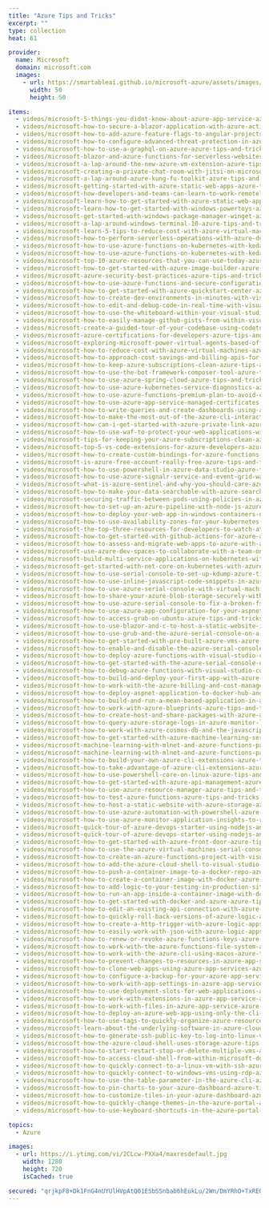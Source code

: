 ```yaml
---
title: "Azure Tips and Tricks"
excerpt: ""
type: collection
heat: 61

provider:
  name: Microsoft
  domain: microsoft.com
  images:
    - url: https://smartableai.github.io/microsoft-azure/assets/images/organizations/microsoft.com-50x50.jpg
      width: 50
      height: 50

items:
  - videos/microsoft-5-things-you-didnt-know-about-azure-app-service-azure-tips-and-tricks
  - videos/microsoft-how-to-secure-a-blazor-application-with-azure-active-directory-azure-tips-and-tricks
  - videos/microsoft-how-to-add-azure-feature-flags-to-angular-projects-azure-tips-and-tricks
  - videos/microsoft-how-to-configure-advanced-threat-protection-in-azure-sql-database-azure-tips-and-tricks
  - videos/microsoft-how-to-use-a-graphql-on-azure-azure-tips-and-tricks
  - videos/microsoft-blazor-and-azure-functions-for-serverless-websites-azure-tips-and-tricks
  - videos/microsoft-a-lap-around-the-new-azure-vm-extension-azure-tips-and-tricks
  - videos/microsoft-creating-a-private-chat-room-with-jitsi-on-microsoft-azure-vm-azure-tips-and-tricks
  - videos/microsoft-a-lap-around-azure-kung-fu-toolkit-azure-tips-and-tricks
  - videos/microsoft-getting-started-with-azure-static-web-apps-azure-tips-and-tricks
  - videos/microsoft-how-developers-and-teams-can-learn-to-work-remotely-azure-tips-and-tricks
  - videos/microsoft-learn-how-to-get-started-with-azure-static-web-apps-azure-tips-and-tricks
  - videos/microsoft-learn-how-to-get-started-with-windows-powertoys-azure-tips-and-tricks
  - videos/microsoft-get-started-with-windows-package-manager-winget-azure-tips-and-tricks
  - videos/microsoft-a-lap-around-windows-terminal-10-azure-tips-and-tricks
  - videos/microsoft-learn-5-tips-to-reduce-cost-with-azure-virtual-machines-azure-tips-and-tricks
  - videos/microsoft-how-to-perform-serverless-operations-with-azure-devops-azure-tips-and-tricks
  - videos/microsoft-how-to-use-azure-functions-on-kubernetes-with-keda-part-2-of-2
  - videos/microsoft-how-to-use-azure-functions-on-kubernetes-with-keda-part-1-of-2-azure-tips-and-tricks
  - videos/microsoft-top-10-azure-resources-that-you-can-use-today-azure-tips-and-tricks
  - videos/microsoft-how-to-get-started-with-azure-image-builder-azure-tips-and-tricks
  - videos/microsoft-azure-security-best-practices-azure-tips-and-tricks
  - videos/microsoft-how-to-use-azure-functions-and-secure-configuration-with-azure-key-vault-azure-tips-and-tricks
  - videos/microsoft-how-to-get-started-with-azure-quickstart-center-azure-tips-and-tricks
  - videos/microsoft-how-to-create-dev-environments-in-minutes-with-visual-studio-codespaces-azure-tips-and-tricks
  - videos/microsoft-how-to-edit-and-debug-code-in-real-time-with-visual-studio-code-live-share-azure-tips-and-tricks
  - videos/microsoft-how-to-use-the-whiteboard-within-your-visual-studio-live-share-experience-azure-tips-and-tricks
  - videos/microsoft-how-to-easily-manage-github-gists-from-within-visual-studio-code-azure-tips-and-tricks
  - videos/microsoft-create-a-guided-tour-of-your-codebase-using-codetour-extension-for-vs-code-azure-tips-and-tricks
  - videos/microsoft-azure-certifications-for-developers-azure-tips-and-tricks
  - videos/microsoft-exploring-microsoft-power-virtual-agents-based-off-microsoft-bot-framework-azure-tips-and-tricks
  - videos/microsoft-how-to-reduce-cost-with-azure-virtual-machines-azure-tips-and-tricks
  - videos/microsoft-how-to-approach-cost-savings-and-billing-apis-for-azure-resources-azure-tips-and-tricks
  - videos/microsoft-how-to-keep-azure-subscriptions-clean-azure-tips-and-tricks
  - videos/microsoft-how-to-use-the-bot-framework-composer-tool-azure-tips-and-tricks
  - videos/microsoft-how-to-use-azure-spring-cloud-azure-tips-and-tricks
  - videos/microsoft-how-to-use-azure-kubernetes-service-diagnostics-azure-tips-and-tricks
  - videos/microsoft-how-to-use-azure-functions-premium-plan-to-avoid-cold-start-azure-tips-and-tricks
  - videos/microsoft-how-to-use-azure-app-service-managed-certificates-azure-tips-and-tricks
  - videos/microsoft-how-to-write-queries-and-create-dashboards-using-azure-resource-graph-azure-tips-and-tricks
  - videos/microsoft-how-to-make-the-most-out-of-the-azure-cli-interactive-mode-azure-tips-and-tricks
  - videos/microsoft-how-can-i-get-started-with-azure-private-link-azure-tips-and-tricks
  - videos/microsoft-how-to-use-waf-to-protect-your-web-applications-with-azure-front-door-azure-tips-and-tricks
  - videos/microsoft-tips-for-keeping-your-azure-subscriptions-clean-azure-tips-and-tricks
  - videos/microsoft-top-5-vs-code-extensions-for-azure-developers-azure-tips-and-tricks
  - videos/microsoft-how-to-create-custom-bindings-for-azure-functions-azure-tips-and-tricks
  - videos/microsoft-is-azure-free-account-really-free-azure-tips-and-tricks
  - videos/microsoft-how-to-use-powershell-in-azure-data-studio-azure-tips-and-tricks
  - videos/microsoft-how-to-use-azure-signalr-service-and-event-grid-walkthrough-azure-tips-and-tricks
  - videos/microsoft-what-is-azure-sentinel-and-why-you-should-care-azure-tips-and-tricks
  - videos/microsoft-how-to-make-your-data-searchable-with-azure-search-and-ai-azure-tips-and-tricks
  - videos/microsoft-securing-traffic-between-pods-using-policies-in-azure-kubernetes-service-azure-tips-and-tricks
  - videos/microsoft-how-to-set-up-an-azure-pipeline-with-node-js-azure-tips-and-tricks
  - videos/microsoft-how-to-deploy-your-web-app-in-windows-containers-on-azure-app-service-azure-tips-and-tricks
  - videos/microsoft-how-to-use-availability-zones-for-your-kubernetes-cluster-in-azure-azure-tips-and-tricks
  - videos/microsoft-the-top-three-resources-for-developers-to-watch-at-microsoft-ignite-2019-azure-tips-and-tricks
  - videos/microsoft-how-to-get-started-with-github-actions-for-azure-azure-tips-and-tricks
  - videos/microsoft-how-to-assess-and-migrate-web-apps-to-azure-with-azure-migrate-azure-tips-and-tricks
  - videos/microsoft-use-azure-dev-spaces-to-collaborate-with-a-team-on-kubernetes-part-3-azure-tips-and-tricks
  - videos/microsoft-build-multi-service-applications-on-kubernetes-with-azure-dev-spaces-part-2-azure-tips-and-tricks
  - videos/microsoft-get-started-with-net-core-on-kubernetes-with-azure-dev-spaces-part-1-azure-tips-and-tricks
  - videos/microsoft-how-to-use-serial-console-to-set-up-kdump-azure-tips-and-tricks
  - videos/microsoft-how-to-use-inline-javascript-code-snippets-in-azure-logic-apps-azure-tips-and-tricks
  - videos/microsoft-how-to-use-azure-serial-console-with-virtual-machine-scale-sets-azure-tips-and-tricks
  - videos/microsoft-how-to-share-your-azure-blob-storage-securely-with-azure-data-share-azure-tips-and-tricks
  - videos/microsoft-how-to-use-azure-serial-console-to-fix-a-broken-fstab-file-azure-tips-and-tricks
  - videos/microsoft-how-to-use-azure-app-configuration-for-your-aspnet-core-app-azure-tips-and-tricks
  - videos/microsoft-how-to-access-grub-on-ubuntu-azure-tips-and-tricks
  - videos/microsoft-how-to-use-blazor-and-c-to-host-a-static-website-in-azure-storage-azure-tips-and-tricks
  - videos/microsoft-how-to-use-grub-and-the-azure-serial-console-on-a-linux-virtual-machine-azure-tips-and-tricks
  - videos/microsoft-how-to-get-started-with-pre-built-azure-vms-azure-tips-and-tricks
  - videos/microsoft-how-to-enable-and-disable-the-azure-serial-console-azure-tips-and-tricks
  - videos/microsoft-how-to-deploy-azure-functions-with-visual-studio-code-azure-tips-and-tricks
  - videos/microsoft-how-to-get-started-with-the-azure-serial-console-on-a-linux-virtual-machine-azure-tips-and-tricks
  - videos/microsoft-how-to-debug-azure-functions-with-visual-studio-code-azure-tips-and-tricks
  - videos/microsoft-how-to-build-and-deploy-your-first-app-with-azure-sdk-for-java-azure-tips-and-tricks
  - videos/microsoft-how-to-work-with-the-azure-billing-and-cost-management-api-azure-tips-and-tricks
  - videos/microsoft-how-to-deploy-aspnet-application-to-docker-hub-and-azure-azure-tips-and-tricks
  - videos/microsoft-how-to-build-and-run-a-mean-based-application-in-azure-azure-tips-and-tricks
  - videos/microsoft-how-to-work-with-azure-blueprints-azure-tips-and-tricks
  - videos/microsoft-how-to-create-host-and-share-packages-with-azure-artifacts-azure-tips-and-tricks
  - videos/microsoft-how-to-query-azure-storage-logs-in-azure-monitor-log-analytics-azure-tips-and-tricks
  - videos/microsoft-how-to-work-with-azure-cosmos-db-and-the-javascript-sdk-azure-tips-and-tricks
  - videos/microsoft-how-to-get-started-with-azure-machine-learning-service-azure-tips-and-tricks
  - videos/microsoft-machine-learning-with-mlnet-and-azure-functions-part-2-azure-tips-and-tricks
  - videos/microsoft-machine-learning-with-mlnet-and-azure-functions-part-1-azure-tips-and-tricks
  - videos/microsoft-how-to-build-your-own-azure-cli-extensions-azure-tips-and-tricks
  - videos/microsoft-how-to-take-advantage-of-azure-cli-extensions-azure-tips-and-tricks
  - videos/microsoft-how-to-use-powershell-core-on-linux-azure-tips-and-tricks
  - videos/microsoft-how-to-get-started-with-azure-api-management-azure-tips-and-tricks
  - videos/microsoft-how-to-use-azure-resource-manager-azure-tips-and-tricks
  - videos/microsoft-how-to-test-azure-functions-azure-tips-and-tricks
  - videos/microsoft-how-to-host-a-static-website-with-azure-storage-azure-tips-and-tricks
  - videos/microsoft-how-to-use-azure-automation-with-powershell-azure-tips-and-tricks
  - videos/microsoft-how-to-use-azure-monitor-application-insights-to-record-custom-events-azure-tips-and-tricks
  - videos/microsoft-quick-tour-of-azure-devops-starter-using-nodejs-and-aks-part-2-azure-tips-and-tricks
  - videos/microsoft-quick-tour-of-azure-devops-starter-using-nodejs-and-aks-part-1-azure-tips-and-tricks
  - videos/microsoft-how-to-get-started-with-azure-front-door-azure-tips-and-tricks
  - videos/microsoft-how-to-use-the-azure-virtual-machines-serial-console-azure-tips-and-tricks
  - videos/microsoft-how-to-create-an-azure-functions-project-with-visual-studio-code-azure-tips-and-tricks
  - videos/microsoft-how-to-add-the-azure-cloud-shell-to-visual-studio-code-azure-tips-and-tricks
  - videos/microsoft-how-to-push-a-container-image-to-a-docker-repo-azure-tips-and-tricks
  - videos/microsoft-how-to-create-a-container-image-with-docker-azure-tips-and-tricks
  - videos/microsoft-how-to-add-logic-to-your-testing-in-production-sites-with-powershell-azure-tips-and-tricks
  - videos/microsoft-how-to-run-an-app-inside-a-container-image-with-docker-azure-tips-and-tricks
  - videos/microsoft-how-to-get-started-with-docker-and-azure-azure-tips-and-tricks
  - videos/microsoft-how-to-edit-an-existing-api-connection-with-azure-logic-apps-azure-tips-and-tricks
  - videos/microsoft-how-to-quickly-roll-back-versions-of-azure-logic-apps-azure-tips-and-tricks
  - videos/microsoft-how-to-create-a-http-trigger-with-azure-logic-apps-azure-tips-and-tricks
  - videos/microsoft-how-to-easily-work-with-json-with-azure-logic-apps-azure-tips-and-tricks
  - videos/microsoft-how-to-renew-or-revoke-azure-functions-keys-azure-tips-and-tricks
  - videos/microsoft-how-to-work-with-the-azure-functions-file-system-azure-tips-and-tricks
  - videos/microsoft-how-to-work-with-the-azure-cli-using-macos-azure-tips-and-tricks
  - videos/microsoft-how-to-prevent-changes-to-resources-in-azure-app-services-azure-tips-and-tricks
  - videos/microsoft-how-to-clone-web-apps-using-azure-app-services-azure-tips-and-tricks
  - videos/microsoft-how-to-configure-a-backup-for-your-azure-app-service-azure-tips-and-tricks
  - videos/microsoft-how-to-work-with-app-settings-in-azure-app-services-azure-tips-and-tricks
  - videos/microsoft-how-to-use-deployment-slots-for-web-applications-azure-tips-and-tricks
  - videos/microsoft-how-to-work-with-extensions-in-azure-app-service-azure-tips-and-tricks
  - videos/microsoft-how-to-work-with-files-in-azure-app-service-azure-tips-and-tricks
  - videos/microsoft-how-to-deploy-an-azure-web-app-using-only-the-cli-tool-azure-tips-and-tricks
  - videos/microsoft-how-to-use-tags-to-quickly-organize-azure-resources-azure-tips-and-tricks
  - videos/microsoft-learn-about-the-underlying-software-in-azure-cloud-shell-azure-tips-and-tricks
  - videos/microsoft-how-to-generate-ssh-public-key-to-log-into-linux-vm-azure-tips-and-tricks
  - videos/microsoft-how-the-azure-cloud-shell-uses-storage-azure-tips-and-tricks
  - videos/microsoft-how-to-start-restart-stop-or-delete-multiple-vms-azure-tips-and-tricks
  - videos/microsoft-how-to-access-cloud-shell-from-within-microsoft-docs-azure-tips-and-tricks
  - videos/microsoft-how-to-quickly-connect-to-a-linux-vm-with-ssh-azure-tips-and-tricks
  - videos/microsoft-how-to-quickly-connect-to-windows-vms-using-rdp-azure-tips-and-tricks
  - videos/microsoft-how-to-use-the-table-parameter-in-the-azure-cli-azure-tips-and-tricks
  - videos/microsoft-how-to-pin-charts-to-your-azure-dashboard-azure-tips-and-tricks
  - videos/microsoft-how-to-customize-tiles-in-your-azure-dashboard-azure-tips-and-tricks
  - videos/microsoft-how-to-quickly-change-themes-in-the-azure-portal-azure-tips-and-tricks
  - videos/microsoft-how-to-use-keyboard-shortcuts-in-the-azure-portal-azure-tips-and-tricks

topics:
  - Azure

images:
  - url: https://i.ytimg.com/vi/2CLcw-PXXa4/maxresdefault.jpg
    width: 1280
    height: 720
    isCached: true

secured: "qrjkpF8+Dk1FnG4nUYUlHVpAtQ01ESbSSnbab6hEukLu/2Wn/DmYRhO+TxREO5OgukduWLEOPkdsF1tSlvWZwqnPK32w19qc7LcwYF+TB+HPuT8Wl3jprJ3MS1yAq8VNLgbKAwWCB1TlucerMfN4fnHNRJE9JGaouN5AcTlgosW3nGf+eFCNHKJ8t3e9ArIU9AfKuIkPDaZgmKsqqo7+BrCWlnWDGYLyENv1m9x2DuINLwMmtmDI/+fZ2Df3yGUrhxGFrF8kmdqGMqpekUj6UhAOO4z5HG7H2eXwhM8uHAbUfAq6kaImSi4D9tyWbX6Ones8lT+HZzJQNA90BWeYgSEw2krmvVrAz3GuDAC5vtI=;eyhArfv+CNI8mAtk2PT0xA=="
---
```


